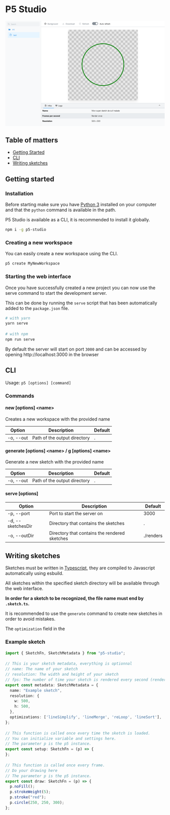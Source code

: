 # P5 Studio

![Screenshot](https://raw.githubusercontent.com/Bassintag/p5studio/master/screenshots/sketch.png)

## Table of matters

- [Getting Started](#getting-started)
- [CLI](#cli)
- [Writing sketches](#writing-sketches)

## Getting started

### Installation

Before starting make sure you have [Python 3](https://www.python.org/downloads/) installed on your computer and that the `python` command is available in the path.

P5 Studio is available as a CLI, it is recommended to install it globally.

```bash
npm i -g p5-studio
```

### Creating a new workspace

You can easily create a new workspace using the CLI.

```bash
p5 create MyNewWorkspace
```

### Starting the web interface

Once you have successfully created a new project you can now use the serve command to start the development server.

This can be done by running the `serve` script that has been automatically added to the `package.json` file.

```bash
# with yarn
yarn serve

# with npm
npm run serve
```

By default the server will start on port `3000` and can be accessed by opening http://localhost:3000 in the browser

## CLI

Usage: `p5 [options] [command]`

### Commands

#### new [options] \<name>

Creates a new workspace with the provided name

| Option    | Description                  | Default |
|-----------|------------------------------|---------|
| -o, --out | Path of the output directory | .       |

#### generate [options] \<name> / g [options] \<name>

Generate a new sketch with the provided name

| Option    | Description                  | Default |
|-----------|------------------------------|---------|
| -o, --out | Path of the output directory | .       |

#### serve [options]

| Option            | Description                                   | Default   |
|-------------------|-----------------------------------------------|-----------|
| -p, --port        | Port to start the server on                   | 3000      |
| -d, --sketchesDir | Directory that contains the sketches          | .         |
| -o, --outDir      | Directory that contains the rendered sketches | ./renders |


## Writing sketches

Sketches must be written in [Typescript](https://www.typescriptlang.org/), they are compiled to Javascript automatically using esbuild.

All sketches within the specified sketch directory will be available through the web interface.

__In order for a sketch to be recognized, the file name must end by `.sketch.ts`.__

It is recommended to use the `generate` command to create new sketches in order to avoid mistakes.

The `optimization` field in the 

### Example sketch

```typescript
import { SketchFn, SketchMetadata } from "p5-studio";

// This is your sketch metadata, everything is optionnal
// name: The name of your sketch
// resolution: The width and height of your sketch
// fps: The number of time your sketch is rendered every second (rendered only once if not specified)
export const metadata: SketchMetadata = {
  name: "Example sketch",
  resolution: {
    w: 500,
    h: 500,
  },
  optimizations: ['lineSimplify', 'lineMerge', 'reLoop', 'lineSort'],
};

// This function is called once every time the sketch is loaded.
// You can initialize variable and settings here.
// The parameter p is the p5 instance.
export const setup: SketchFn = (p) => {
};

// This function is called once every frame.
// Do your drawing here
// The parameter p is the p5 instance.
export const draw: SketchFn = (p) => {
  p.noFill();
  p.strokeWeight(5);
  p.stroke("red");
  p.circle(250, 250, 300);
};

```
